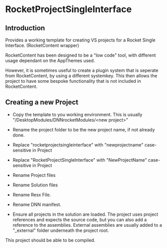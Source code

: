 # RocketProjectSingleInterface

## Introduction

Provides a working template for creating VS projects for a Rocket Single Interface.   (RocketContent wrapper) 

RocketContent has been designed to be a "low code" tool, with different usage dependant on the AppThemes used.  

However, it is sometimes useful to create a plugin system that is seperate from RocketContent, by using a different systemkey.  This then allows the project to have some bespoke functionality that is not included in RocketContent.

## Creating a new Project

- Copy the template to you working environment.  This is usually "/DesktopModules/DNNrocketModules/\<new project>"
- Rename the project folder to be the new project name, if not already done.

- Replace "rocketprojectsingleinterface" with "newprojectname" case-sensitive in Project
- Replace "RocketProjectSingleInterface" with "NewProjectName" case-sensitive in Project
- Rename Project files
- Rename Solution files
- Rename Resx File.
- Rename DNN manifest.
- Ensure all projects in the solution are loaded.  The project uses project references and expects the source code, but you can also add a reference to the assemblies.  External assemblies are usually added to a "_external" folder underneath the project root.


This project should be able to be compiled.
